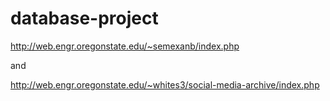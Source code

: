 # database-project

http://web.engr.oregonstate.edu/~semexanb/index.php

and


http://web.engr.oregonstate.edu/~whites3/social-media-archive/index.php
